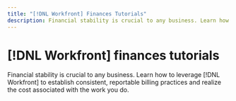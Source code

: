 ```yaml
---
title: "[!DNL Workfront] Finances Tutorials"
description: Financial stability is crucial to any business. Learn how to leverage [!DNL Workfront] to establish consistent, reportable billing practices and realize the cost associated with the work you do.
---
```


# [!DNL Workfront] finances tutorials

Financial stability is crucial to any business. Learn how to leverage [!DNL Workfront] to establish consistent, reportable billing practices and realize the cost associated with the work you do.

<!--
This is the landing page of the user guide. It should be the first list item in the TOC.md file.

See other user landing pages to get ideas.
-->

